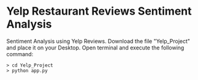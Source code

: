 # Yelp Restaurant Reviews Sentiment Analysis
Sentiment Analysis using Yelp Reviews. 
Download the file "Yelp_Project" and place it on your Desktop. 
Open terminal and execute the following command:

	> cd Yelp_Project
	> python app.py
